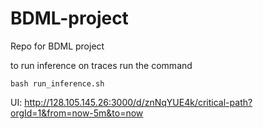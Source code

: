 # BDML-project
Repo for BDML project

to run inference on traces run the command 

	bash run_inference.sh

UI: http://128.105.145.26:3000/d/znNqYUE4k/critical-path?orgId=1&from=now-5m&to=now